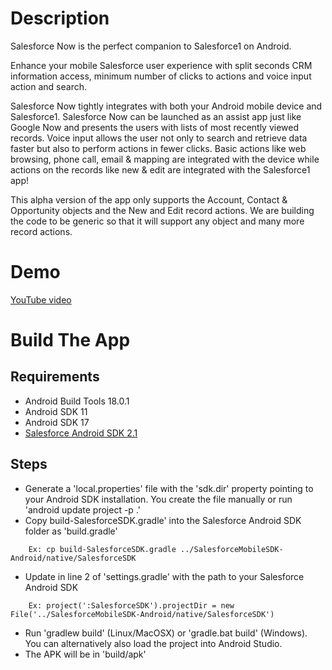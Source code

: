 Description
===========

Salesforce Now is the perfect companion to Salesforce1 on Android.

Enhance your mobile Salesforce user experience with split seconds CRM information access, minimum number of clicks to actions and voice input action and search.

Salesforce Now tightly integrates with both your Android mobile device and Salesforce1. Salesforce Now can be launched as an assist app just like Google Now and presents the users with lists of most recently viewed records. Voice input allows the user not only to search and retrieve data faster but also to perform actions in fewer clicks. Basic actions like web browsing, phone call, email & mapping are integrated with the device while actions on the records like new & edit are integrated with the Salesforce1 app!

This alpha version of the app only supports the Account, Contact & Opportunity objects and the New and Edit record actions. We are building the code to be generic so that it will support any object and many more record actions.


Demo
====

[YouTube video](https://www.youtube.com/watch?v=Y0EK6DMfbUw)


Build The App
=============

Requirements
------------

* Android Build Tools 18.0.1
* Android SDK 11
* Android SDK 17
* [Salesforce Android SDK 2.1](https://github.com/forcedotcom/SalesforceMobileSDK-Android)


Steps
-----

* Generate a 'local.properties' file with the 'sdk.dir' property pointing to your Android SDK installation. You create the file manually or run 'android update project -p .'
* Copy build-SalesforceSDK.gradle' into the Salesforce Android SDK folder as 'build.gradle'
````
    Ex: cp build-SalesforceSDK.gradle ../SalesforceMobileSDK-Android/native/SalesforceSDK
````
* Update in line 2 of 'settings.gradle' with the path to your Salesforce Android SDK
````
    Ex: project(':SalesforceSDK').projectDir = new File('../SalesforceMobileSDK-Android/native/SalesforceSDK')
````
* Run 'gradlew build' (Linux/MacOSX) or 'gradle.bat build' (Windows). You can alternatively also load the project into Android Studio.
* The APK will be in 'build/apk'
 
